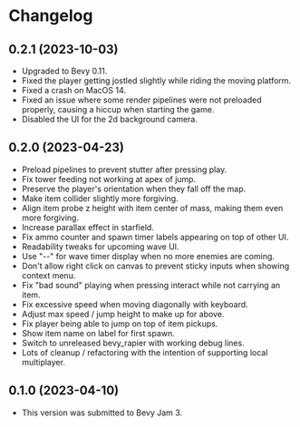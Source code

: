 # Changelog

## 0.2.1 (2023-10-03)

* Upgraded to Bevy 0.11.
* Fixed the player getting jostled slightly while riding the moving platform.
* Fixed a crash on MacOS 14.
* Fixed an issue where some render pipelines were not preloaded properly, causing a hiccup when starting the game.
* Disabled the UI for the 2d background camera.

## 0.2.0 (2023-04-23)

* Preload pipelines to prevent stutter after pressing play.
* Fix tower feeding not working at apex of jump.
* Preserve the player's orientation when they fall off the map.
* Make item collider slightly more forgiving.
* Align item probe z height with item center of mass, making them even more forgiving.
* Increase parallax effect in starfield.
* Fix ammo counter and spawn timer labels appearing on top of other UI.
* Readability tweaks for upcoming wave UI.
* Use "--" for wave timer display when no more enemies are coming.
* Don't allow right click on canvas to prevent sticky inputs when showing context menu.
* Fix "bad sound" playing when pressing interact while not carrying an item.
* Fix excessive speed when moving diagonally with keyboard.
* Adjust max speed / jump height to make up for above.
* Fix player being able to jump on top of item pickups.
* Show item name on label for first spawn.
* Switch to unreleased bevy_rapier with working debug lines.
* Lots of cleanup / refactoring with the intention of supporting local multiplayer.

## 0.1.0 (2023-04-10)

* This version was submitted to Bevy Jam 3.
